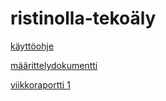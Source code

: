 # ristinolla-tekoäly

[käyttöohje](https://github.com/robertrantanen/tiralabra-ristinolla/blob/master/documentation/k%C3%A4ytt%C3%B6ohje.md)

[määrittelydokumentti](https://github.com/robertrantanen/tiralabra-ristinolla/blob/master/documentation/m%C3%A4%C3%A4rittelydokumentti.md)

[viikkoraportti 1](https://github.com/robertrantanen/tiralabra-ristinolla/blob/master/documentation/viikkoraportit/viikkoraportti1.md)
